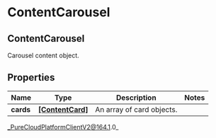 # ContentCarousel

## ContentCarousel
Carousel content object.

## Properties

|Name | Type | Description | Notes|
|------------ | ------------- | ------------- | -------------|
| **cards** | [**[ContentCard]**]([ContentCard]) | An array of card objects. | |



_PureCloudPlatformClientV2@164.1.0_

